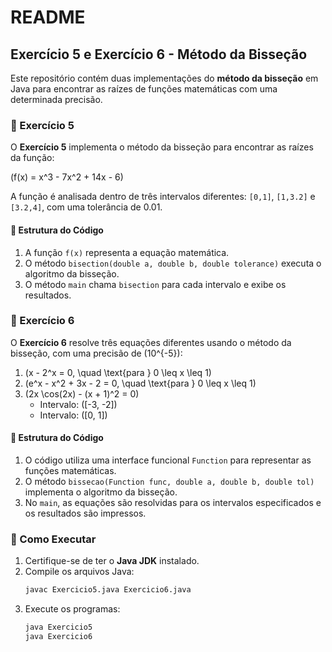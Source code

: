 # README

## Exercício 5 e Exercício 6 - Método da Bisseção

Este repositório contém duas implementações do **método da bisseção** em Java para encontrar as raízes de funções matemáticas com uma determinada precisão.

### 📌 Exercício 5

O **Exercício 5** implementa o método da bisseção para encontrar as raízes da função:

\(f(x) = x^3 - 7x^2 + 14x - 6\)

A função é analisada dentro de três intervalos diferentes: `[0,1]`, `[1,3.2]` e `[3.2,4]`, com uma tolerância de 0.01.

#### 🔧 Estrutura do Código

1. A função `f(x)` representa a equação matemática.
2. O método `bisection(double a, double b, double tolerance)` executa o algoritmo da bisseção.
3. O método `main` chama `bisection` para cada intervalo e exibe os resultados.

### 📌 Exercício 6

O **Exercício 6** resolve três equações diferentes usando o método da bisseção, com uma precisão de \(10^{-5}\):

1. \(x - 2^x = 0, \quad \text{para } 0 \leq x \leq 1\)
2. \(e^x - x^2 + 3x - 2 = 0, \quad \text{para } 0 \leq x \leq 1\)
3. \(2x \cos(2x) - (x + 1)^2 = 0\)
    - Intervalo: \([-3, -2]\)
    - Intervalo: \([0, 1]\)

#### 🔧 Estrutura do Código

1. O código utiliza uma interface funcional `Function` para representar as funções matemáticas.
2. O método `bissecao(Function func, double a, double b, double tol)` implementa o algoritmo da bisseção.
3. No `main`, as equações são resolvidas para os intervalos especificados e os resultados são impressos.

### 🚀 Como Executar

1. Certifique-se de ter o **Java JDK** instalado.
2. Compile os arquivos Java:
   ```sh
   javac Exercicio5.java Exercicio6.java
   ```
3. Execute os programas:
   ```sh
   java Exercicio5
   java Exercicio6
   ```

